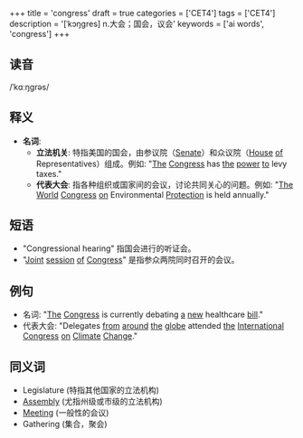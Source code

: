 +++
title = 'congress'
draft = true
categories = ['CET4']
tags = ['CET4']
description = '[ˈkɔŋgres] n.大会；国会，议会'
keywords = ['ai words', 'congress']
+++

## 读音
/ˈkɑːŋɡrəs/

## 释义
- **名词**: 
   - **立法机关**: 特指美国的国会，由参议院（[Senate](/zh/post/senate/)）和众议院（[House](/zh/post/house/) [of](/zh/post/of/) Representatives）组成。例如: "[The](/zh/post/the/) [Congress](/zh/post/congress/) has [the](/zh/post/the/) [power](/zh/post/power/) [to](/zh/post/to/) levy taxes."
   - **代表大会**: 指各种组织或国家间的会议，讨论共同关心的问题。例如: "[The](/zh/post/the/) [World](/zh/post/world/) [Congress](/zh/post/congress/) [on](/zh/post/on/) Environmental [Protection](/zh/post/protection/) is held annually."

## 短语
- "Congressional hearing" 指国会进行的听证会。
- "[Joint](/zh/post/joint/) [session](/zh/post/session/) [of](/zh/post/of/) [Congress](/zh/post/congress/)" 是指参众两院同时召开的会议。

## 例句
- 名词: "[The](/zh/post/the/) [Congress](/zh/post/congress/) is currently debating [a](/zh/post/a/) [new](/zh/post/new/) healthcare [bill](/zh/post/bill/)."
- 代表大会: "Delegates [from](/zh/post/from/) [around](/zh/post/around/) [the](/zh/post/the/) [globe](/zh/post/globe/) attended [the](/zh/post/the/) [International](/zh/post/international/) [Congress](/zh/post/congress/) [on](/zh/post/on/) [Climate](/zh/post/climate/) [Change](/zh/post/change/)."

## 同义词
- Legislature (特指其他国家的立法机构)
- [Assembly](/zh/post/assembly/) (尤指州级或市级的立法机构)
- [Meeting](/zh/post/meeting/) (一般性的会议)
- Gathering (集合，聚会)
